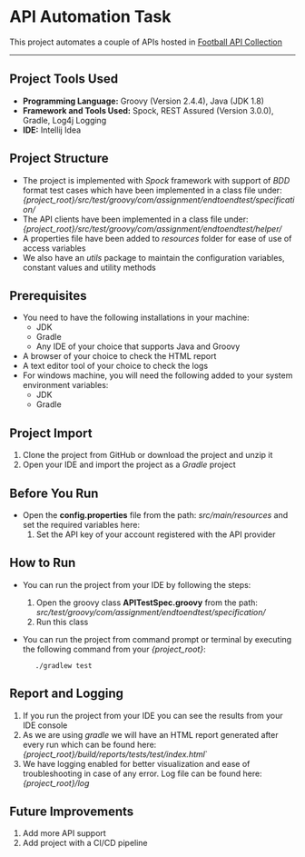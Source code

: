 # API Automation Task #

This project automates a couple of APIs hosted in [Football API Collection](https://www.football-data.org/)
***

## Project Tools Used
- **Programming Language:** Groovy (Version 2.4.4), Java (JDK 1.8)
- **Framework and Tools Used:** Spock, REST Assured (Version 3.0.0), Gradle, Log4j Logging
- **IDE:** Intellij Idea
 
## Project Structure

- The project is implemented with *Spock* framework with support of *BDD* format test cases which have been implemented in a class file under: *{project_root}/src/test/groovy/com/assignment/endtoendtest/specification/*
- The API clients have been implemented in a class file under: *{project_root}/src/test/groovy/com/assignment/endtoendtest/helper/*
- A properties file have been added to *resources* folder for ease of use of access variables
- We also have an *utils* package to maintain the configuration variables, constant values and utility methods
 
## Prerequisites

- You need to have the following installations in your machine:
    - JDK
    - Gradle
    - Any IDE of your choice that supports Java and Groovy
- A browser of your choice to check the HTML report
- A text editor tool of your choice to check the logs
- For windows machine, you will need the following added to your system environment variables:
    - JDK
    - Gradle

## Project Import
1. Clone the project from GitHub or download the project and unzip it
2. Open your IDE and import the project as a *Gradle* project

## Before You Run
- Open the **config.properties** file from the path: *src/main/resources* and set the required variables here:
    1. Set the API key of your account registered with the API provider

## How to Run
- You can run the project from your IDE by following the steps:
    1. Open the groovy class **APITestSpec.groovy** from the path: *src/test/groovy/com/assignment/endtoendtest/specification/*
    2. Run this class
- You can run the project from command prompt or terminal by executing the following command from your *{project_root}*:

         ./gradlew test

## Report and Logging
1. If you run the project from your IDE you can see the results from your IDE console
2. As we are using *gradle* we will have an HTML report generated after every run which can be found here: *{project_root}/build/reports/tests/test/index.html*`
3. We have logging enabled for better visualization and ease of troubleshooting in case of any error. Log file can be found here: *{project_root}/log*
 
## Future Improvements

1. Add more API support
2. Add project with a CI/CD pipeline 

